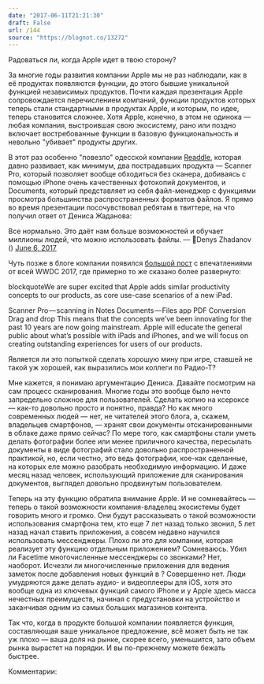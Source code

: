 ```yaml
---
date: "2017-06-11T21:21:30"
draft: False
url: /144
source: "https://blognot.co/13272"
---
```


Радоваться ли, когда Apple идет в твою сторону?

За многие годы развития компании Apple мы не раз наблюдали, как в её продуктах появляются функции, до этого бывшие уникальной функцией независимых продуктов. Почти каждая презентация Apple сопровождается перечислением компаний, функции продуктов которых теперь стали стандартными в продуктах Apple, и которым, по идее, теперь становится сложнее. Хотя Apple, конечно, в этом не одинока — любая компания, выстроившая свою экосистему, рано или поздно включает востребованные функции в базовую функциональность и невольно "убивает" продукты других.

В этот раз особенно "повезло" одесской компании [Readdle](https://readdle.com/), которая давно развивает, как минимум, два пострадавших продукта — Scanner Pro, который позволяет вообще обходиться без сканера, добиваясь с помощью iPhone очень качественных фотокопий документов, и Documents, который представляет из себя файл-менеджер с функциями просмотра большинства распространенных форматов файлов. Я прямо во время презентации посочувствовал ребятам в твиттере, на что получил ответ от Дениса Жаданова:

Все нормально. Это даёт нам больше возможностей и обучает миллионы людей, что можно использовать файлы.
— 👾Denys Zhadanov () [June 6, 2017](https://twitter.com/DenZhadanov/status/871894737787142144)


Чуть позже в блоге компании появился [большой пост](https://blog.readdle.com/wwdc-2017-thoughts-8fa29cf6df72) с впечатлениями от всей WWDC 2017, где примерно то же сказано более развернуто:

blockquoteWe are super excited that Apple adds similar productivity concepts to our products, as core use-case scenarios of a new iPad.

Scanner Pro — scanning in Notes
Documents — Files app
PDF Conversion
Drag and drop
This means that the concepts we’ve been innovating for the past 10 years are now going mainstream. Apple will educate the general public about what’s possible with iPads and iPhones, and we will focus on creating outstanding experiences for users of our products.



Является ли это попыткой сделать хорошую мину при игре, ставшей не такой уж хорошей, как выразились мои коллеги по Радио-Т?

Мне кажется, я понимаю аргументацию Дениса. Давайте посмотрим на сам процесс сканирования. Многие годы это вообще было нечто запредельно сложное для пользователей. Сделать копию на ксероксе — как-то довольно просто и понятно, правда? Но как много современных людей — нет, не читателей этого блога, а, скажем, владельцев смартфонов, — хранят свои документы отсканированными в облаке даже прямо сейчас? По мере того, как смартфоны стали уметь делать фотографии более или менее приличного качества, пересылать документы в виде фотографий стало довольно распространенной практикой, но, если честно, это ведь фотографии, кое-как сделанные, на которых еле можно разобрать необходимую информацию. И даже месяц назад человек, использующий приложение для сканирования документов, выглядел довольно продвинутым пользователем.

Теперь на эту функцию обратила внимание Apple. И не сомневайтесь — теперь о такой возможности компания-владелец экосистемы будет говорить много и громко. Они будут рассказывать о такой возможности использования смартфона тем, кто еще 7 лет назад только звонил, 5 лет назад начал ставить приложения, а совсем недавно научился использовать мессенджеры. Плохо ли это для компании, которая реализует эту функцию отдельным приложением? Сомневаюсь. Убил ли Facetime многочисленные мессенджеры со звонками? Нет, наоборот. Исчезли ли многочисленные приложения для ведения заметок после добавления новых функций в ? Совершенно нет. Люди умудряются даже делать аудио- и видеоплееры для iOS, хотя это вообще одна из ключевых функций самого iPhone и у Apple здесь масса нечестных преимуществ, начиная с предустановки на устройство и заканчивая одним из самых больших магазинов контента.

Так что, когда в продукте большой компании появляется функция, составляющая ваше уникальное предложение, всё может быть не так уж плохо — ваша доля на рынке, скорее всего, уменьшится, зато объем рынка вырастет на порядки. И вы по-прежнему можете бежать быстрее.

Комментарии:
